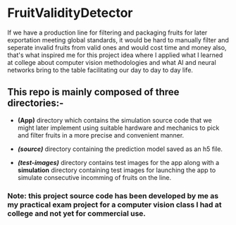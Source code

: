 # FruitValidityDetector

If we have a production line for filtering and packaging fruits for later exportation meeting global standards, it would be hard to manually filter and seperate invalid fruits from valid ones and would cost time and money also, that's what inspired me for this project idea where I applied what I learned at college about computer vision methodologies and what AI and neural networks bring to the table facilitating our day to day to day life.

## This repo is mainly composed of three directories:-
  - **(App)** directory which contains the simulation source code that we might later implement using suitable hardware and mechanics to pick and filter fruits in a more precise and convenient manner.

  * ***(source)*** directory containing the prediction model saved as an h5 file.

  + ***(test-images)*** directory contains test images for the app along with a **simulation** directory containing test images for launching the app to simulate consecutive incomming of fruits on the line.

### Note: this project source code has been developed by me as my practical exam project for a computer vision class I had at college and not yet for commercial use.

  
